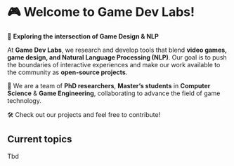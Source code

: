 # 🎮 Welcome to **Game Dev Labs**!  

🚀 **Exploring the intersection of Game Design & NLP**  

At **Game Dev Labs**, we research and develop tools that blend **video games, game design, and Natural Language Processing (NLP)**. Our goal is to push the boundaries of interactive experiences and make our work available to the community as **open-source projects**.  

👥 We are a team of **PhD researchers**, **Master’s students** in **Computer Science** & **Game Engineering**, collaborating to advance the field of game technology.  

🛠️ Check out our projects and feel free to contribute!  

## Current topics
Tbd

